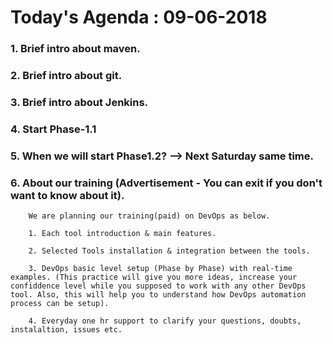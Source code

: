 # Today's Agenda : 09-06-2018

### 1. Brief intro about maven.

### 2. Brief intro about git.

### 3. Brief intro about Jenkins.

### 4. Start Phase-1.1

### 5. When we will start Phase1.2? --> Next Saturday same time.

### 6. About our training (Advertisement - You can exit if you don't want to know about it).

        We are planning our training(paid) on DevOps as below.
        
        1. Each tool introduction & main features.
        
        2. Selected Tools installation & integration between the tools.
        
        3. DevOps basic level setup (Phase by Phase) with real-time examples. (This practice will give you more ideas, increase your confiddence level while you supposed to work with any other DevOps tool. Also, this will help you to understand how DevOps automation process can be setup).
        
        4. Everyday one hr support to clarify your questions, doubts, instalaltion, issues etc.
        



